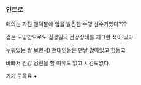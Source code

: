 ### 인트로

매의눈 가진 팬덕분에 암을 발견한 수영 선수가있다???

걷는 모양만으로도 김정일의 건강상태를 체크한 적이 있다.



누워있는 짤 보면서) 현대인들은 맨날 앉아있고 힘들고

바빠서 건강 검진을 할 여유도 없고 시간도없다. 



기기 구독료 + 